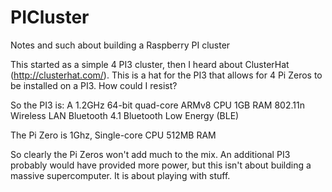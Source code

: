 # PICluster
Notes and such about building a Raspberry PI cluster

This started as a simple 4 PI3 cluster, then I heard about ClusterHat (http://clusterhat.com/).  This is a hat for the PI3 that allows
for 4 Pi Zeros to be installed on a PI3.  How could I resist?

So the PI3 is:
    A 1.2GHz 64-bit quad-core ARMv8 CPU
    1GB RAM
    802.11n Wireless LAN
    Bluetooth 4.1
    Bluetooth Low Energy (BLE)
    

The Pi Zero is
    1Ghz, Single-core CPU
    512MB RAM

So clearly the Pi Zeros won't add much to the mix.  An additional PI3 probably would have provided more power, but this isn't about
building a massive supercomputer.  It is about playing with stuff.

